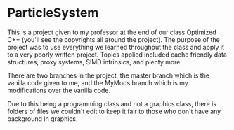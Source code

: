 # ParticleSystem

This is a project given to my professor at the end of our class Optimized C++ (you'll see the copyrights all around the project).
The purpose of the project was to use everything we learned throughout the class and apply it to a very poorly written project.
Topics applied included cache friendly data structures, proxy systems, SIMD intrinsics, and plenty more.

There are two branches in the project, the master branch which is the vanilla code given to me, and the MyMods branch
which is my modifications over the vanilla code.

Due to this being a programming class and not a graphics class, there is folders of files we couldn't edit to keep it fair to those
who don't have any background in graphics.
